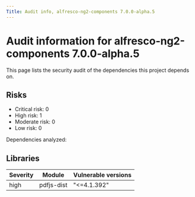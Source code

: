 ```yaml
---
Title: Audit info, alfresco-ng2-components 7.0.0-alpha.5
---
```


# Audit information for alfresco-ng2-components 7.0.0-alpha.5

This page lists the security audit of the dependencies this project depends on.

## Risks

- Critical risk: 0
- High risk: 1
- Moderate risk: 0
- Low risk: 0

Dependencies analyzed: 

## Libraries

| Severity | Module | Vulnerable versions |
| --- | --- | --- |
|high | pdfjs-dist | &#34;&lt;=4.1.392&#34; |


